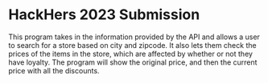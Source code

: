 # HackHers 2023 Submission
This program takes in the information provided by the API and allows a user to search for a store based on city and zipcode. It also lets them check the prices of the items in the store, which are affected by whether or not they have loyalty. The program will show the original price, and then the current price with all the discounts.


